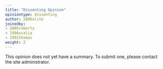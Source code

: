 ```yaml
---
title: "Dissenting Opinion"
opiniontype: dissenting
author: 2006alito
joinedby:
- 2005roberts
- 1986scalia
- 1991thomas
weight: 2
---
```

This opinion does not yet have a summary. To submit one, please contact the site administrator.